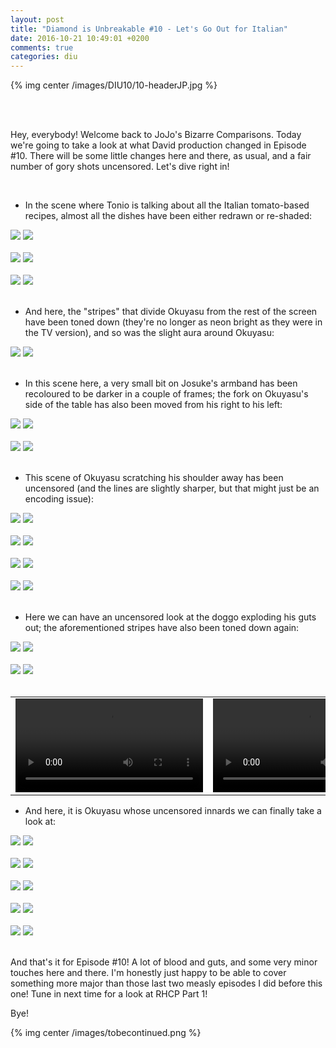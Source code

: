```yaml
---
layout: post
title: "Diamond is Unbreakable #10 - Let's Go Out for Italian"
date: 2016-10-21 10:49:01 +0200
comments: true
categories: diu
---
```


{% img center /images/DIU10/10-headerJP.jpg %}
<!-- more -->

<br>
<br>

Hey, everybody! Welcome back to JoJo's Bizarre Comparisons. Today we're going to take a look at what David production changed in Episode #10. There will be some little changes here and there, as usual, and a fair number of gory shots uncensored. Let's dive right in!

<br>

- In the scene where Tonio is talking about all the Italian tomato-based recipes, almost all the dishes have been either redrawn or re-shaded:

<div id="container1" class="twentytwenty-container">
 <img src="/images/DIU10/tv-10152.jpg" />
 <img src="/images/DIU10/bd-10152.jpg" />
</div>

<br>

<div id="container1" class="twentytwenty-container">
 <img src="/images/DIU10/tv-10207.jpg" />
 <img src="/images/DIU10/bd-10207.jpg" />
</div>

<br>

<div id="container1" class="twentytwenty-container">
 <img src="/images/DIU10/tv-10270.jpg" />
 <img src="/images/DIU10/bd-10270.jpg" />
</div>

<br>

- And here, the "stripes" that divide Okuyasu from the rest of the screen have been toned down (they're no longer as neon bright as they were in the TV version), and so was the slight aura around Okuyasu:

<div id="container1" class="twentytwenty-container">
 <img src="/images/DIU10/tv-11910.jpg" />
 <img src="/images/DIU10/bd-11910.jpg" />
</div>

<br>

- In this scene here, a very small bit on Josuke's armband has been recoloured to be darker in a couple of frames; the fork on Okuyasu's side of the table has also been moved from his right to his left:

<div id="container1" class="twentytwenty-container">
 <img src="/images/DIU10/tv-12380.jpg" />
 <img src="/images/DIU10/bd-12380.jpg" />
</div>

<br>

<div id="container1" class="twentytwenty-container">
 <img src="/images/DIU10/tv-12430.jpg" />
 <img src="/images/DIU10/bd-12430.jpg" />
</div>

<br>

- This scene of Okuyasu scratching his shoulder away has been uncensored (and the lines are slightly sharper, but that might just be an encoding issue):

<div id="container1" class="twentytwenty-container">
 <img src="/images/DIU10/tv-13840.jpg" />
 <img src="/images/DIU10/bd-13840.jpg" />
</div>

<br>

<div id="container1" class="twentytwenty-container">
 <img src="/images/DIU10/tv-14785.jpg" />
 <img src="/images/DIU10/bd-14785.jpg" />
</div>

<br>

<div id="container1" class="twentytwenty-container">
 <img src="/images/DIU10/tv-14840.jpg" />
 <img src="/images/DIU10/bd-14840.jpg" />
</div>

<br>

<div id="container1" class="twentytwenty-container">
 <img src="/images/DIU10/tv-15005.jpg" />
 <img src="/images/DIU10/bd-15005.jpg" />
</div>

<br>

- Here we can have an uncensored look at the doggo exploding his guts out; the aforementioned stripes have also been toned down again:

<div id="container1" class="twentytwenty-container">
 <img src="/images/DIU10/tv-25370.jpg" />
 <img src="/images/DIU10/bd-25370.jpg" />
</div>

<br>

<div id="container1" class="twentytwenty-container">
 <img src="/images/DIU10/tv-25380.jpg" />
 <img src="/images/DIU10/bd-25380.jpg" />
</div>

<br>

<table width="100%">
<tr>
<td align="left" valign="top" width="50%">
<video class='center' nocontrols loop preload='auto'>
  <source src=/videos/DIU10/TV%201%20-%20doggo.webm type='video/webm; codecs="vp8, vorbis"'>
</video>
</td>
<td align="left" valign="top" width="50%">
<video class='center' nocontrols loop preload='auto'>
  <source src=/videos/DIU10/BD%201%20-%20doggo.webm type='video/webm; codecs="vp8, vorbis"'>
</video>
</td>
</tr>
</table>

- And here, it is Okuyasu whose uncensored innards we can finally take a look at:

<div id="container1" class="twentytwenty-container">
 <img src="/images/DIU10/tv-26950.jpg" />
 <img src="/images/DIU10/bd-26950.jpg" />
</div>

<br>

<div id="container1" class="twentytwenty-container">
 <img src="/images/DIU10/tv-26980.jpg" />
 <img src="/images/DIU10/bd-26980.jpg" />
</div>

<br>

<div id="container1" class="twentytwenty-container">
 <img src="/images/DIU10/tv-27015.jpg" />
 <img src="/images/DIU10/bd-27015.jpg" />
</div>

<br>

<div id="container1" class="twentytwenty-container">
 <img src="/images/DIU10/tv-27170.jpg" />
 <img src="/images/DIU10/bd-27170.jpg" />
</div>

<br>

<div id="container1" class="twentytwenty-container">
 <img src="/images/DIU10/tv-27320.jpg" />
 <img src="/images/DIU10/bd-27320.jpg" />
</div>

<br>

And that's it for Episode #10! A lot of blood and guts, and some very minor touches here and there. I'm honestly just happy to be able to cover something more major than those last two measly episodes I did before this one!
Tune in next time for a look at RHCP Part 1!

Bye!

{% img center /images/tobecontinued.png %}